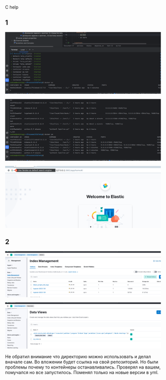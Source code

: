 C help

## 1
![c5cfdd77a9cd9cb35421ec720812c425.png](../_resources/c5cfdd77a9cd9cb35421ec720812c425-1.png)

![1ec3d51318ab977ea46033a845c0cee3.png](../_resources/1ec3d51318ab977ea46033a845c0cee3-1.png)

![37f73dbdc55a038372082d5267047665.png](../_resources/37f73dbdc55a038372082d5267047665-1.png)

## 2

![a53136e12d95eec0677ee455c0ff5f67.png](../_resources/a53136e12d95eec0677ee455c0ff5f67-1.png)

![f88c9797e01b66db3f4d9f1334cd700f.png](../_resources/f88c9797e01b66db3f4d9f1334cd700f-1.png)


Не обратил внимание что директорию можно использовать и делал вначале сам. Во вложении будет ссылка на свой репозиторий. Но были проблемы почему то контейнеры останавливались. Проверял на вашем, помучался но все запустилось. Поменял только на новые версии в yml. 